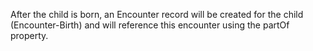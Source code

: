 After the child is born, an Encounter record will be created for the child (Encounter-Birth) and will reference this encounter using the partOf property.